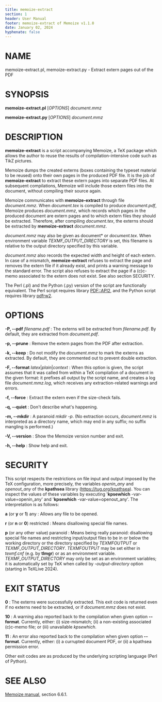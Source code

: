 ```yaml
---
title: memoize-extract
section: 1
header: User Manual
footer: memoize-extract of Memoize v1.1.0
date: January 02, 2024
hyphenate: false
---
```


# NAME
memoize-extract.pl, memoize-extract.py - Extract extern pages out of the PDF


# SYNOPSIS
**memoize-extract.pl** [*OPTIONS*] *document.mmz*

**memoize-extract.py** [*OPTIONS*] *document.mmz*


# DESCRIPTION

**memoize-extract** is a script accompanying Memoize, a TeX package which
allows the author to reuse the results of compilation-intensive code such as
TikZ pictures.

Memoize dumps the created externs (boxes containing the typeset material to be
reused) onto their own pages in the produced PDF file.  It is the job of
**memoize-extract** to extract these extern pages into separate PDF files. At
subsequent compilations, Memoize will include those extern files into the
document, without compiling their source again.

Memoize communicates with **memoize-extract** through file *document.mmz*. When
*document.tex* is compiled to produce *document.pdf*, Memoize produces
*document.mmz*, which records which pages in the produced document are extern
pages and to which extern files they should be extracted. Therefore, after
compiling *document.tex*, the externs should be extracted by
**memoize-extract** *document.mmz*.  

*document.mmz* may also be given as document* or *document.tex*.  When
environment variable *TEXMF_OUTPUT_DIRECTORY* is set, this filename is relative
to the output directory specified by this variable.

*document.mmz* also records the expected width and height of each extern. In
case of a mismatch, **memoize-extract** refuses to extract the page and removes
the extern file if it already exist, and prints a warning message to the
standard error.  The script also refuses to extract the page if a (c)c-memo
associated to the extern does not exist.  See also section SECURITY.

The Perl (.pl) and the Python (.py) version of the script are functionally
equivalent.  The Perl script requires library
[PDF::API2](https://metacpan.org/pod/PDF::API2), and the Python script requires
library [pdfrw2](https://pypi.org/project/pdfrw2).

# OPTIONS

**-P, \--pdf** *filename.pdf*
: The externs will be extracted from *filename.pdf*.  By default,
  they are extracted from *document.pdf*.

**-p, \--prune**
: Remove the extern pages from the PDF after extraction.

**-k, \--keep**
: Do not modify the *document.mmz* to mark the externs as extracted.  By
  default, they are commented out to prevent double extraction.

**-F, \--format** *latex*|*plain*|*context*
: When this option is given, the script assumes that it was called from within
  a TeX compilation of a document in the given format: it prefixes all output
  by the script name, and creates a log file *document.mmz.log*, which receives
  any extraction-related warnings and errors.

**-f, \--force**
: Extract the extern even if the size-check fails.

**-q, \--quiet**
: Don't describe what's happening.

**-m, \--mkdir**
: A paranoid *mkdir -p*. (No extraction occurs, *document.mmz* is interpreted as a directory name, which may end in any suffix; no suffix mangling is performed.)

**-V, \--version**
: Show the Memoize version number and exit.

**-h, \--help**
: Show help and exit.

# SECURITY

This script respects the restrictions on file input and output imposed by the
TeX configuration, more precisely, the variables *openin_any* and *openout_any*
of the **kpathsea** library (https://tug.org/kpathsea). You can inspect the
values of these variables by executing '**kpsewhich** -var-value=openin_any' and
'**kpsewhich** -var-value=openout_any'.  The interpretation is as follows:

**a** (or **y** or **1**) any
: Allows any file to be opened.

**r** (or **n** or **0**) restricted
: Means disallowing special file names.

**p** (or any other value) paranoid
: Means being really paranoid: disallowing special file names and restricting
  input/output files to be in or below the working directory or the directory
  specified by *TEXMFOUTPUT* or *TEXMF_OUTPUT_DIRECTORY*.  *TEXMFOUTPUT* may be
  set either in *texmf.cnf* (e.g. by **tlmgr**) or as an environment
  variable. *TEXMF_OUTPUT_DIRECTORY* may only be set as an environment
  variables; it is automatically set by TeX when called by *-output-directory*
  option (starting in TeXLive 2024).

# EXIT STATUS

**0**
: The externs were successfully extracted.  This exit code is returned even if
  no externs need to be extracted, or if *document.mmz* does not exist.
  
**10**
: A warning also reported back to the compilation when given option
  **\--format**.  Currently, either: (i) size-mismatch; (ii) a non-existing
  associated (c)c-memo file; or (iii) unavailable *kpsewhich*.

**11**
: An error also reported back to the compilation when given option
  **\--format**. Currently, either: (i) a currupted document PDF, or (ii)
  a kpathsea permission error.

Other exit codes are as produced by the underlying scripting language (Perl of
Python).

# SEE ALSO

[Memoize manual](https://ctan.org/pkg/memoize), section 6.6.1.
